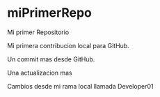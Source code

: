 # miPrimerRepo
Mi primer Repositorio

Mi primera contribucion local para GitHub.

Un commit mas desde GitHub.

Una actualizacion mas

Cambios desde mi rama local llamada Developer01

